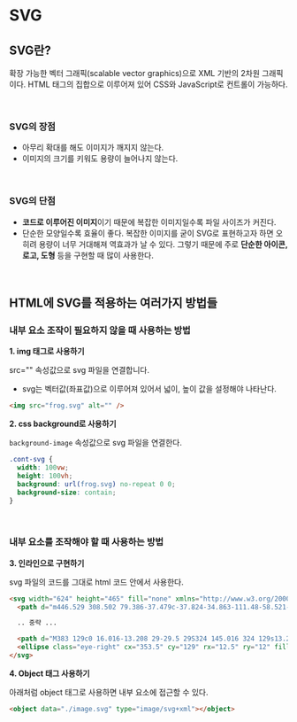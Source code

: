 # SVG

## SVG란?

확장 가능한 벡터 그래픽(scalable vector graphics)으로 XML 기반의 2차원 그래픽이다. HTML 태그의 집합으로 이루어져 있어 CSS와 JavaScript로 컨트롤이 가능하다.

<br>

### SVG의 장점

- 아무리 확대를 해도 이미지가 깨지지 않는다.
- 이미지의 크기를 키워도 용량이 늘어나지 않는다.

<br>

### SVG의 단점

- **코드로 이루어진 이미지**이기 때문에 복잡한 이미지일수록 파일 사이즈가 커진다.
- 단순한 모양일수록 효율이 좋다. 복잡한 이미지를 굳이 SVG로 표현하고자 하면 오히려 용량이 너무 거대해져 역효과가 날 수 있다. 그렇기 때문에 주로 **단순한 아이콘, 로고, 도형** 등을 구현할 때 많이 사용한다.

<br>

## HTML에 SVG를 적용하는 여러가지 방법들

### 내부 요소 조작이 필요하지 않을 때 사용하는 방법

**1. img 태그로 사용하기**

src="" 속성값으로 svg 파일을 연결합니다.

- svg는 벡터값(좌표값)으로 이루어져 있어서 넓이, 높이 값을 설정해야 나타난다.

```html
<img src="frog.svg" alt="" />
```

**2. css background로 사용하기**

`background-image` 속성값으로 svg 파일을 연결한다.

```css
.cont-svg {
  width: 100vw;
  height: 100vh;
  background: url(frog.svg) no-repeat 0 0;
  background-size: contain;
}
```

<br>

### 내부 요소를 조작해야 할 때 사용하는 방법

**3. 인라인으로 구현하기**

svg 파일의 코드를 그대로 html 코드 안에서 사용한다.

```html
<svg width="624" height="465" fill="none" xmlns="http://www.w3.org/2000/svg">
  <path d="m446.529 308.502 79.386-37.479c-37.824-34.863-111.48-58.521-196.146-58.521-123.264 0-223.191 50.142-223.191 112.002 0 61.857 99.927 112.002 223.191 112.002 94.674 0 175.575-29.586 208.011-71.334l-91.251-56.67Z" fill="#00A249" />

  .. 중략 ...

  <path d="M383 129c0 16.016-13.208 29-29.5 29S324 145.016 324 129s13.208-29 29.5-29 29.5 12.984 29.5 29Z" stroke="#000" />
  <ellipse class="eye-right" cx="353.5" cy="129" rx="12.5" ry="12" fill="#000" />
</svg>
```

**4. Object 태그 사용하기**

아래처럼 object 태그로 사용하면 내부 요소에 접근할 수 있다.

```html
<object data="./image.svg" type="image/svg+xml"></object>
```
